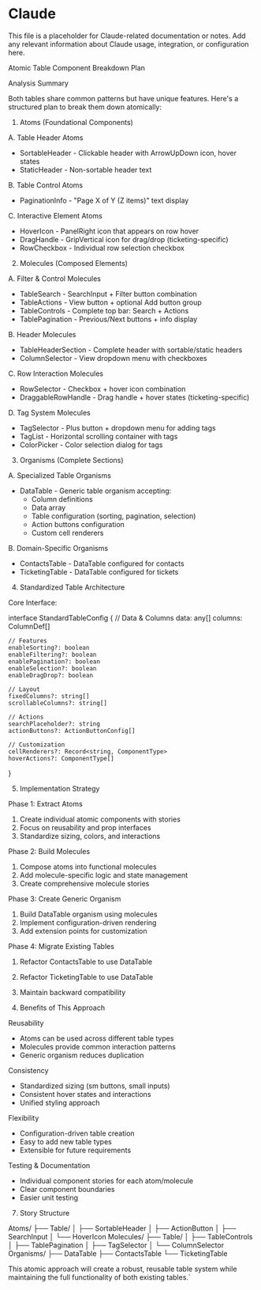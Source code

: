# Claude

This file is a placeholder for Claude-related documentation or notes. Add any relevant information about Claude usage, integration, or configuration here.

Atomic Table Component Breakdown Plan

  Analysis Summary

  Both tables share common patterns but have unique features. Here's a
   structured plan to break them down atomically:

  1. Atoms (Foundational Components)

  A. Table Header Atoms

  - SortableHeader - Clickable header with ArrowUpDown icon, hover
  states
  - StaticHeader - Non-sortable header text

  B. Table Control Atoms


  - PaginationInfo - "Page X of Y (Z items)" text display

  C. Interactive Element Atoms

  - HoverIcon - PanelRight icon that appears on row hover
  - DragHandle - GripVertical icon for drag/drop (ticketing-specific)
  - RowCheckbox - Individual row selection checkbox

  2. Molecules (Composed Elements)

  A. Filter & Control Molecules

  - TableSearch - SearchInput + Filter button combination
  - TableActions - View button + optional Add button group
  - TableControls - Complete top bar: Search + Actions
  - TablePagination - Previous/Next buttons + info display

  B. Header Molecules

  - TableHeaderSection - Complete header with sortable/static headers
  - ColumnSelector - View dropdown menu with checkboxes

  C. Row Interaction Molecules

  - RowSelector - Checkbox + hover icon combination
  - DraggableRowHandle - Drag handle + hover states
  (ticketing-specific)

  D. Tag System Molecules

  - TagSelector - Plus button + dropdown menu for adding tags
  - TagList - Horizontal scrolling container with tags
  - ColorPicker - Color selection dialog for tags

  3. Organisms (Complete Sections)

  A. Specialized Table Organisms

  - DataTable - Generic table organism accepting:
    - Column definitions
    - Data array
    - Table configuration (sorting, pagination, selection)
    - Action buttons configuration
    - Custom cell renderers

  B. Domain-Specific Organisms

  - ContactsTable - DataTable configured for contacts
  - TicketingTable - DataTable configured for tickets

  4. Standardized Table Architecture

  Core Interface:

  interface StandardTableConfig {
    // Data & Columns
    data: any[]
    columns: ColumnDef[]

    // Features
    enableSorting?: boolean
    enableFiltering?: boolean
    enablePagination?: boolean
    enableSelection?: boolean
    enableDragDrop?: boolean

    // Layout
    fixedColumns?: string[]
    scrollableColumns?: string[]

    // Actions
    searchPlaceholder?: string
    actionButtons?: ActionButtonConfig[]

    // Customization
    cellRenderers?: Record<string, ComponentType>
    hoverActions?: ComponentType[]
  }

  5. Implementation Strategy

  Phase 1: Extract Atoms

  1. Create individual atomic components with stories
  2. Focus on reusability and prop interfaces
  3. Standardize sizing, colors, and interactions

  Phase 2: Build Molecules

  1. Compose atoms into functional molecules
  2. Add molecule-specific logic and state management
  3. Create comprehensive molecule stories

  Phase 3: Create Generic Organism

  1. Build DataTable organism using molecules
  2. Implement configuration-driven rendering
  3. Add extension points for customization

  Phase 4: Migrate Existing Tables

  1. Refactor ContactsTable to use DataTable
  2. Refactor TicketingTable to use DataTable
  3. Maintain backward compatibility

  6. Benefits of This Approach

  Reusability

  - Atoms can be used across different table types
  - Molecules provide common interaction patterns
  - Generic organism reduces duplication

  Consistency

  - Standardized sizing (sm buttons, small inputs)
  - Consistent hover states and interactions
  - Unified styling approach

  Flexibility

  - Configuration-driven table creation
  - Easy to add new table types
  - Extensible for future requirements

  Testing & Documentation

  - Individual component stories for each atom/molecule
  - Clear component boundaries
  - Easier unit testing

  7. Story Structure

  Atoms/
  ├── Table/
  │   ├── SortableHeader
  │   ├── ActionButton
  │   ├── SearchInput
  │   └── HoverIcon
  Molecules/
  ├── Table/
  │   ├── TableControls
  │   ├── TablePagination
  │   ├── TagSelector
  │   └── ColumnSelector
  Organisms/
  ├── DataTable
  ├── ContactsTable
  └── TicketingTable

  This atomic approach will create a robust, reusable table system
  while maintaining the full functionality of both existing tables.`


